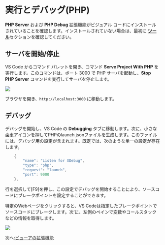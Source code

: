 # 実行とデバッグ(PHP)

**PHP Server** および **PHP Debug** 拡張機能がビジュアル コードにインストールされていることを確認します。インストールされていない場合は、最初に [**ツール**](environment/tools/php)セクションを確認してください。

## サーバを開始/停止

VS Code からコマンド パレットを開き、コマンド **Serve Project With PHP** を実行します。このコマンドは、ポート 3000 で PHP サーバを起動し、**Stop PHP Server** コマンドを実行してサーバを停止します。

![](_media/php/vs_code_debug.png) 

ブラウザを開き、`http://localhost:3000` に移動します。


## デバッグ
デバッグを開始し、VS Code の **Debugging** タブに移動します。次に、小さな歯車アイコンを押してPHPのlaunch.jsonファイルを生成します。このファイルには、デバッグ用の設定が含まれます。既定では、次のような単一の設定が存在します。

```javascript
    {
        "name": "Listen for XDebug",
        "type": "php",
        "request": "launch",
        "port": 9000
    },
```
行を選択して\[F9]を押し、この設定でデバッグを開始することにより、ソースコードにブレークポイントを設定することができます。

特定のWebページをクリックすると、VS Codeは指定したブレークポイントでソースコードにブレークします。次’に、左側のペインで変数やコールスタックなどの情報を取得します。


![](_media/php/vs_code_debug.gif) 


次へ:[ビューアの拡張機能](tutorials/extensions)